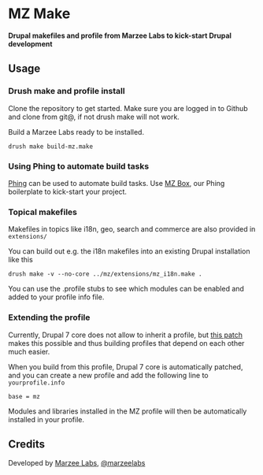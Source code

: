 # MZ Make
**Drupal makefiles and profile from Marzee Labs to kick-start Drupal development**

## Usage

### Drush make and profile install

Clone the repository to get started. Make sure you are logged  in to Github and clone from git@, if not drush make will not work.

Build a Marzee Labs ready to be installed.

	drush make build-mz.make

### Using Phing to automate build tasks

[Phing](http://www.phing.info) can be used to automate build tasks. Use [MZ Box](), our Phing boilerplate to kick-start your project.

### Topical makefiles

Makefiles in topics like i18n, geo, search and commerce are also provided in `extensions/`

You can build out e.g. the i18n makefiles into an existing Drupal installation like this

	drush make -v --no-core ../mz/extensions/mz_i18n.make .
	
You can use the .profile stubs to see which modules can be enabled and added to your profile info file.

### Extending the profile

Currently, Drupal 7 core does not allow to inherit a profile, but [this patch](https://drupal.org/node/2067229) makes this possible and thus building profiles that depend on each other much easier.

When you build from this profile, Drupal 7 core is automatically patched, and you can create a new profile and add the following line to `yourprofile.info`

	base = mz

Modules and libraries installed in the MZ profile will then be automatically installed in your profile.

## Credits

Developed by [Marzee Labs](http://marzeelabs.org), [@marzeelabs](http://twitter.com/marzeelabs)
